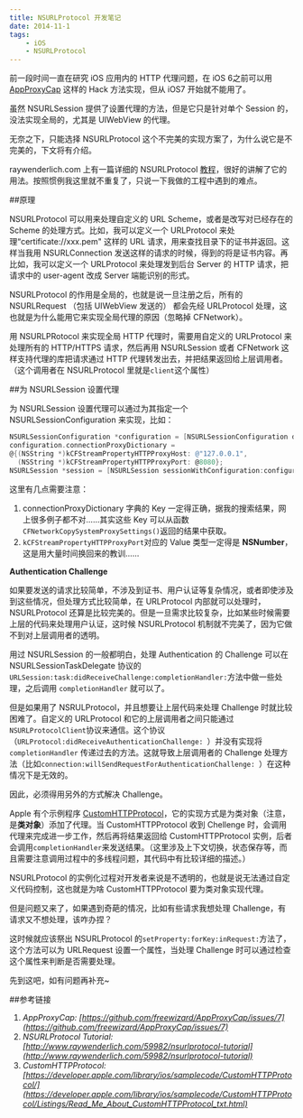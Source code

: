 ```yaml
---
title: NSURLProtocol 开发笔记
date: 2014-11-1
tags:
    - iOS
    - NSURLProtocol
---
```


前一段时间一直在研究 iOS 应用内的 HTTP 代理问题，在 iOS 6之前可以用 [AppProxyCap](https://github.com/freewizard/AppProxyCap) 这样的 Hack 方法实现，但从 iOS7 开始就不能用了。

虽然 NSURLSession 提供了设置代理的方法，但是它只是针对单个 Session 的，没法实现全局的，尤其是 UIWebView 的代理。

无奈之下，只能选择 NSURLProtocol 这个不完美的实现方案了，为什么说它是不完美的，下文将有介绍。

raywenderlich.com 上有一篇详细的 NSURLProtocol [教程](http://www.raywenderlich.com/59982/nsurlprotocol-tutorial)，很好的讲解了它的用法。按照惯例我这里就不重复了，只说一下我做的工程中遇到的难点。

##原理

NSURLProtocol 可以用来处理自定义的 URL Scheme，或者是改写对已经存在的 Scheme 的处理方式。比如，我可以定义一个 URLProtocol 来处理“certificate://xxx.pem" 这样的 URL 请求，用来查找目录下的证书并返回。这样当我用 NSURLConnection 发送这样的请求的时候，得到的将是证书内容。再比如，我可以定义一个 URLProtocol 来处理发到后台 Server 的 HTTP 请求，把请求中的 user-agent 改成 Server 端能识别的形式。

NSURLProtocol 的作用是全局的，也就是说一旦注册之后，所有的 NSURLRequest （包括 UIWebView 发送的） 都会先经 URLProtocol 处理，这也就是为什么能用它来实现全局代理的原因（忽略掉 CFNetwork）。

用 NSURLPRotocol 来实现全局 HTTP 代理时，需要用自定义的 URLProtocol 来处理所有的 HTTP/HTTPS 请求，然后再用 NSURLSession 或者 CFNetwork 这样支持代理的库把请求通过 HTTP 代理转发出去，并把结果返回给上层调用者。（这个调用者在 NSURLProtocol 里就是`client`这个属性）

##为 NSURLSession 设置代理

为 NSURLSession 设置代理可以通过为其指定一个 NSURLSessionConfiguration 来实现，比如：

```objective-c
NSURLSessionConfiguration *configuration = [NSURLSessionConfiguration defaultSessionConfiguration];
configuration.connectionProxyDictionary =
@{(NSString *)kCFStreamPropertyHTTPProxyHost: @"127.0.0.1",
  (NSString *)kCFStreamPropertyHTTPProxyPort: @8080};
NSURLSession *session = [NSURLSession sessionWithConfiguration:configuration delegate:self delegateQueue:[NSOperationQueue currentQueue]];
```

这里有几点需要注意：

1. connectionProxyDictionary 字典的 Key 一定得正确，据我的搜索结果，网上很多例子都不对……其实这些 Key 可以从函数`CFNetworkCopySystemProxySettings()`返回的结果中获取。
2. `kCFStreamPropertyHTTPProxyPort`对应的 Value 类型一定得是 **NSNumber**，这是用大量时间换回来的教训……

**Authentication Challenge**

如果要发送的请求比较简单，不涉及到证书、用户认证等复杂情况，或者即使涉及到这些情况，但处理方式比较简单，在 URLProtocol 内部就可以处理时，NSURLProtocol 还算是比较完美的。但是一旦需求比较复杂，比如某些时候需要上层的代码来处理用户认证，这时候 NSURLProtocol 机制就不完美了，因为它做不到对上层调用者的透明。

用过 NSURLSession 的一般都明白，处理 Authentication 的 Challenge 可以在 NSURLSessionTaskDelegate 协议的`URLSession:task:didReceiveChallenge:completionHandler:`方法中做一些处理，之后调用 `completionHandler` 就可以了。

但是如果用了 NSRULProtocol，并且想要让上层代码来处理 Challenge 时就比较困难了。自定义的 URLProtocol 和它的上层调用者之间只能通过`NSURLProtocolClient`协议来通信。这个协议（`URLProtocol:didReceiveAuthenticationChallenge:
`）并没有实现将 `completionHandler` 传递过去的方法。这就导致上层调用者的 Challenge 处理方法（比如`connection:willSendRequestForAuthenticationChallenge:
`）在这种情况下是无效的。

因此，必须得用另外的方式解决 Challenge。

Apple 有个示例程序 [CustomHTTPProtocol](https://developer.apple.com/library/ios/samplecode/CustomHTTPProtocol/Listings/Read_Me_About_CustomHTTPProtocol_txt.html)，它的实现方式是为类对象（注意，是**类对象**）添加了代理。当 CustomHTTPProtocol 收到 Chellenge 时，会调用代理来完成进一步工作，然后再将结果返回给 CustomHTTPProtocol 实例，后者会调用`completionHandler`来发送结果。（这里涉及上下文切换，状态保存等，而且需要注意调用过程中的多线程问题，其代码中有比较详细的描述。）

NSURLProtocol 的实例化过程对开发者来说是不透明的，也就是说无法通过自定义代码控制，这也就是为啥 CustomHTTPProtocol 要为类对象实现代理。

但是问题又来了，如果遇到奇葩的情况，比如有些请求我想处理 Challenge，有请求又不想处理，该咋办捏？

这时候就应该祭出 NSURLProtocol 的`setProperty:forKey:inRequest:`方法了，这个方法可以为 URLRequest 设置一个属性，当处理 Challenge 时可以通过检查这个属性来判断是否需要处理。

先到这吧，如有问题再补充~

##参考链接

1. *AppProxyCap: [https://github.com/freewizard/AppProxyCap/issues/7](https://github.com/freewizard/AppProxyCap/issues/7)*
2. *NSURLProtocol Tutorial: [http://www.raywenderlich.com/59982/nsurlprotocol-tutorial](http://www.raywenderlich.com/59982/nsurlprotocol-tutorial)*
3. *CustomHTTPProtocol: [https://developer.apple.com/library/ios/samplecode/CustomHTTPProtocol/](https://developer.apple.com/library/ios/samplecode/CustomHTTPProtocol/Listings/Read_Me_About_CustomHTTPProtocol_txt.html)*
